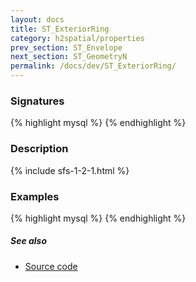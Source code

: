 ```yaml
---
layout: docs
title: ST_ExteriorRing
category: h2spatial/properties
prev_section: ST_Envelope
next_section: ST_GeometryN
permalink: /docs/dev/ST_ExteriorRing/
---
```


### Signatures

{% highlight mysql %}
{% endhighlight %}

### Description



{% include sfs-1-2-1.html %}

### Examples

{% highlight mysql %}
{% endhighlight %}

##### See also

* [Source code](https://github.com/irstv/H2GIS/blob/master/h2spatial/src/main/java/org/h2gis/h2spatial/internal/function/spatial/properties/ST_ExteriorRing.java)
